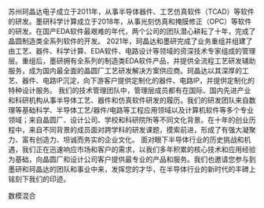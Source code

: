 苏州珂晶达电子成立于2011年，从事半导体器件、工艺仿真软件（TCAD）等软件的研发。墨研科学计算成立于2018年，从事光刻仿真和掩膜修正（OPC）等软件的研发。在国产EDA软件最艰难的年代，两个公司的团队潜心耕耘了十年，完成了晶圆制造类全系列软件的开发。 2021年，珂晶达和墨研完成了业务重组并组建了由工艺、器件、科学计算、EDA软件、电路设计等领域的资深技术专家组成的管理层。重组后，墨研拥有全系列的制造类EDA软件产品，并提供全流程工艺研发辅助服务，成为国内最全面的晶圆厂工艺研发解决方案供应商。珂晶达以其深厚的工艺、器件、电路IP沉淀，向下游客户提供定制化的器件、电路IP，并提供定制化的特种设计服务。 我们的技术管理团队中，管理层成员都有在国际、国内先进产业和科研机构从事半导体工艺、器件和仿真软件研发的履历。我们的研发团队来自数理等基础科学、半导体工艺/器件/电路等工程应用领域以及计算机软件等多个专业领域；来自晶圆厂、设计公司、学校和科研院所等不同文化背景。在十年的创业历程中，来自不同背景的成员面对跨学科的研发课题，摸索前进，形成了有强大凝聚力、富有创造力、坦诚而务实的企业文化。 面对眼下半导体行业的历史挑战和机遇，我们正在迅速响应市场和客户的需求，以我们多年积累的核心技术和应用经验为基础，向晶圆厂和设计公司客户提供最专业的产品和服务。我们也邀请您参与到墨研和珂晶达的团队和事业中来，发挥您的才华，在半导体行业的新时代的丰碑上铭刻下我们的印迹。

数模混合


